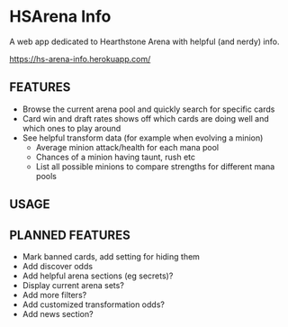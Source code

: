 # HSArena Info
A web app dedicated to Hearthstone Arena with helpful (and nerdy) info.

https://hs-arena-info.herokuapp.com/
 
## FEATURES
- Browse the current arena pool and quickly search for specific cards
- Card win and draft rates shows off which cards are doing well and which ones to play around
- See helpful transform data (for example when evolving a minion)
  - Average minion attack/health for each mana pool
  - Chances of a minion having taunt, rush etc
  - List all possible minions to compare strengths for different mana pools

## USAGE

## PLANNED FEATURES
- Mark banned cards, add setting for hiding them
- Add discover odds
- Add helpful arena sections (eg secrets)?
- Display current arena sets?
- Add more filters?
- Add customized transformation odds?
- Add news section?
